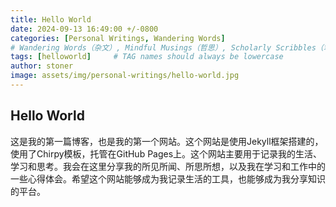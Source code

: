 ```yaml
---
title: Hello World
date: 2024-09-13 16:49:00 +/-0800
categories: [Personal Writings, Wandering Words] 
# Wandering Words（杂文）, Mindful Musings（哲思）, Scholarly Scribbles（笔记）, Rhapsodic Ramblings（幻想）, Linguistic Bridges（译文）, Insightful Pages（书评）
tags: [helloworld]     # TAG names should always be lowercase
author: stoner
image: assets/img/personal-writings/hello-world.jpg
---
```

## Hello World
这是我的第一篇博客，也是我的第一个网站。这个网站是使用Jekyll框架搭建的，使用了Chirpy模板，托管在GitHub Pages上。这个网站主要用于记录我的生活、学习和思考。我会在这里分享我的所见所闻、所思所想，以及我在学习和工作中的一些心得体会。希望这个网站能够成为我记录生活的工具，也能够成为我分享知识的平台。